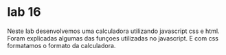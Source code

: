 # lab 16 

Neste lab desenvolvemos uma calculadora utilizando javascript css e html. Foram explicadas algumas das funçoes utilizadas no javascript. E com css formatamos o formato da calculadora.
